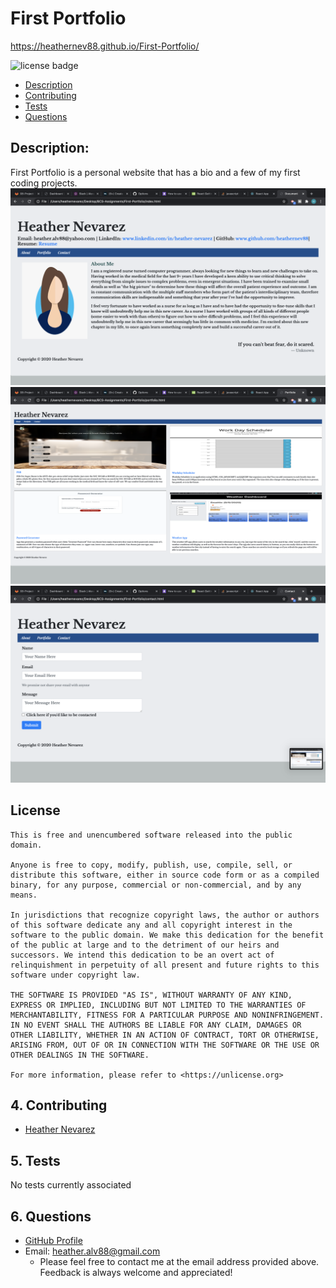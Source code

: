 # First Portfolio

 https://heathernev88.github.io/First-Portfolio/

![license badge](
      https://img.shields.io/badge/license-Unlicense-blue
      )
  
  * [Description](#description)
  * [Contributing](#contributing)
  * [Tests](#tests)
  * [Questions](#questions)
  
  
## Description:
  First Portfolio is a personal website that has a bio and a few of my first coding projects.
![screenshot](aboutscreenshot.png)
![screenshot](portfolioscreenshot.png)
![screenshot](contactscreenshot.png)

## License

	This is free and unencumbered software released into the public domain.

    Anyone is free to copy, modify, publish, use, compile, sell, or
    distribute this software, either in source code form or as a compiled
    binary, for any purpose, commercial or non-commercial, and by any
    means.

    In jurisdictions that recognize copyright laws, the author or authors
    of this software dedicate any and all copyright interest in the
    software to the public domain. We make this dedication for the benefit
    of the public at large and to the detriment of our heirs and
    successors. We intend this dedication to be an overt act of
    relinquishment in perpetuity of all present and future rights to this
    software under copyright law.

    THE SOFTWARE IS PROVIDED "AS IS", WITHOUT WARRANTY OF ANY KIND,
    EXPRESS OR IMPLIED, INCLUDING BUT NOT LIMITED TO THE WARRANTIES OF
    MERCHANTABILITY, FITNESS FOR A PARTICULAR PURPOSE AND NONINFRINGEMENT.
    IN NO EVENT SHALL THE AUTHORS BE LIABLE FOR ANY CLAIM, DAMAGES OR
    OTHER LIABILITY, WHETHER IN AN ACTION OF CONTRACT, TORT OR OTHERWISE,
    ARISING FROM, OUT OF OR IN CONNECTION WITH THE SOFTWARE OR THE USE OR
    OTHER DEALINGS IN THE SOFTWARE.

    For more information, please refer to <https://unlicense.org>


## 4. Contributing

  + [Heather Nevarez](https://github.com/heathernev88)


## 5. Tests

  No tests currently associated


## 6. Questions

  + [GitHub Profile](https://github.com/heathernev88)
  + Email: heather.alv88@gmail.com  
    + Please feel free to contact me at the email address provided above. Feedback is always welcome and appreciated!